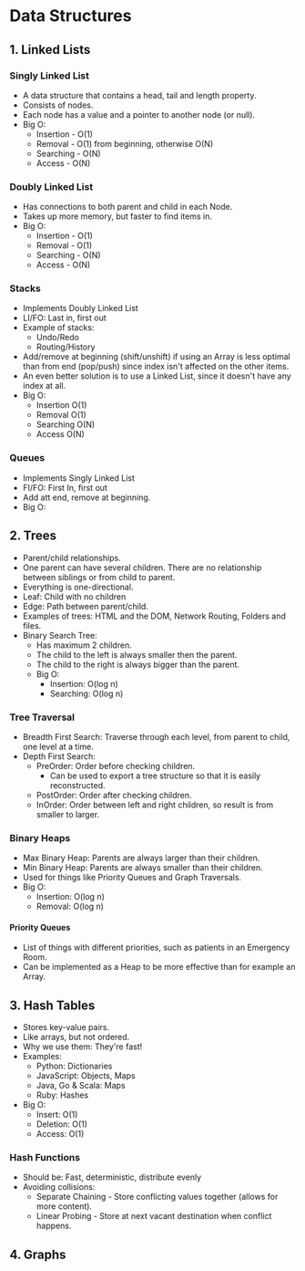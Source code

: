 # Data Structures

## 1. Linked Lists

### Singly Linked List

- A data structure that contains a head, tail and length property.
- Consists of nodes.
- Each node has a value and a pointer to another node (or null).
- Big O:
  - Insertion - O(1)
  - Removal - O(1) from beginning, otherwise O(N)
  - Searching - O(N)
  - Access - O(N)

### Doubly Linked List

- Has connections to both parent and child in each Node.
- Takes up more memory, but faster to find items in.
- Big O:
  - Insertion - O(1)
  - Removal - O(1)
  - Searching - O(N)
  - Access - O(N)

### Stacks

- Implements Doubly Linked List
- LI/FO: Last in, first out
- Example of stacks:
  - Undo/Redo
  - Routing/History
- Add/remove at beginning (shift/unshift) if using an Array is less optimal than from end (pop/push) since index isn't affected on the other items.
- An even better solution is to use a Linked List, since it doesn't have any index at all.
- Big O:
  - Insertion O(1)
  - Removal O(1)
  - Searching O(N)
  - Access O(N)

### Queues

- Implements Singly Linked List
- FI/FO: First In, first out
- Add att end, remove at beginning.
- Big O:

## 2. Trees

- Parent/child relationships.
- One parent can have several children. There are no relationship between siblings or from child to parent.
- Everything is one-directional.
- Leaf: Child with no children
- Edge: Path between parent/child.
- Examples of trees: HTML and the DOM, Network Routing, Folders and files.
- Binary Search Tree:
  - Has maximum 2 children.
  - The child to the left is always smaller then the parent.
  - The child to the right is always bigger than the parent.
  - Big O:
    - Insertion: O(log n)
    - Searching: O(log n)

### Tree Traversal

- Breadth First Search: Traverse through each level, from parent to child, one level at a time.
- Depth First Search:
  - PreOrder: Order before checking children.
    - Can be used to export a tree structure so that it is easily reconstructed.
  - PostOrder: Order after checking children.
  - InOrder: Order between left and right children, so result is from smaller to larger.

### Binary Heaps

- Max Binary Heap: Parents are always larger than their children.
- Min Binary Heap: Parents are always smaller than their children.
- Used for things like Priority Queues and Graph Traversals.
- Big O:
  - Insertion: O(log n)
  - Removal: O(log n)

#### Priority Queues

- List of things with different priorities, such as patients in an Emergency Room.
- Can be implemented as a Heap to be more effective than for example an Array.

## 3. Hash Tables

- Stores key-value pairs.
- Like arrays, but not ordered.
- Why we use them: They're fast!
- Examples:
  - Python: Dictionaries
  - JavaScript: Objects, Maps
  - Java, Go & Scala: Maps
  - Ruby: Hashes
- Big O:
  - Insert: O(1)
  - Deletion: O(1)
  - Access: O(1)

### Hash Functions

- Should be: Fast, deterministic, distribute evenly
- Avoiding collisions:
  - Separate Chaining - Store conflicting values together (allows for more content).
  - Linear Probing - Store at next vacant destination when conflict happens.

## 4. Graphs
